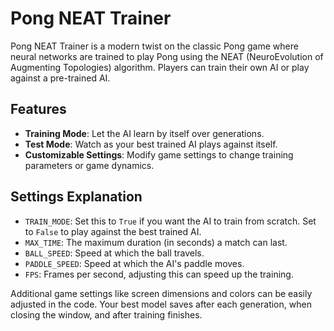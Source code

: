 # Pong NEAT Trainer

Pong NEAT Trainer is a modern twist on the classic Pong game where neural networks are trained to play Pong using the NEAT (NeuroEvolution of Augmenting Topologies) algorithm. Players can train their own AI or play against a pre-trained AI.

## Features

- **Training Mode**: Let the AI learn by itself over generations.
- **Test Mode**: Watch as your best trained AI plays against itself.
- **Customizable Settings**: Modify game settings to change training parameters or game dynamics.

## Settings Explanation

- `TRAIN_MODE`: Set this to `True` if you want the AI to train from scratch. Set to `False` to play against the best trained AI.
- `MAX_TIME`: The maximum duration (in seconds) a match can last.
- `BALL_SPEED`: Speed at which the ball travels.
- `PADDLE_SPEED`: Speed at which the AI's paddle moves.
- `FPS`: Frames per second, adjusting this can speed up the training.

Additional game settings like screen dimensions and colors can be easily adjusted in the code.
Your best model saves after each generation, when closing the window, and after training finishes.

